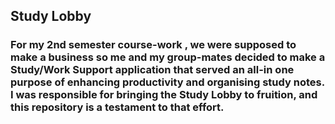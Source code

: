 <h2>Study Lobby</h2>
<h3>For my 2nd semester course-work , we were supposed to make a business so me and my group-mates decided to make a Study/Work Support application that served an all-in one purpose of enhancing productivity and organising study notes.  I was responsible for bringing the Study Lobby to fruition, and this repository is a testament to that effort. </h3>
